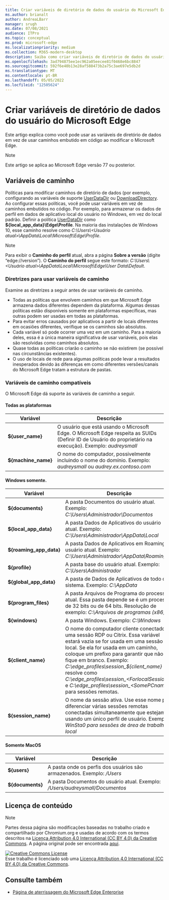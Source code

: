 ```yaml
---
title: Criar variáveis de diretório de dados do usuário do Microsoft Edge
ms.author: brianalt
author: AndreaLBarr
manager: srugh
ms.date: 07/08/2021
audience: ITPro
ms.topic: conceptual
ms.prod: microsoft-edge
ms.localizationpriority: medium
ms.collection: M365-modern-desktop
description: Saiba como criar variáveis de diretório de dados do usuário do Microsoft Edge
ms.openlocfilehash: 3ad794875ee1ec962a05eecee81f0468e6bc8847
ms.sourcegitcommit: 592f6e40b13e28af588473b2a75c3ae697e5db2d
ms.translationtype: MT
ms.contentlocale: pt-BR
ms.lasthandoff: 05/05/2022
ms.locfileid: "12505624"
---
```

# <a name="create-microsoft-edge-user-data-directory-variables"></a>Criar variáveis de diretório de dados do usuário do Microsoft Edge

Este artigo explica como você pode usar as variáveis de diretório de dados em vez de usar caminhos embutido em código ao modificar o Microsoft Edge.

>[!NOTE]
>Este artigo se aplica ao Microsoft Edge versão 77 ou posterior.
## <a name="path-variables"></a>Variáveis de caminho

Políticas para modificar caminhos de diretório de dados (por exemplo, configurando as variáveis de suporte [UserDataDir](microsoft-edge-policies.md#userdatadir) ou [DownloadDirectory](microsoft-edge-policies.md#downloaddirectory). Ao configurar essas políticas, você pode usar variáveis em vez de caminhos embutidos no código. Por exemplo, para armazenar os dados de perfil em dados de aplicativo local do usuário no Windows, em vez do local padrão. Definir a política [UserDataDir](microsoft-edge-policies.md#userdatadir) como **${local_app_data}\Edge\Profile**. Na maioria das instalações de Windows 10, esse caminho resolve como *C:\Users\\&lt;Usuário atual&gt;\AppData\Local\Microsoft\Edge\Profile*.

>[!NOTE]
>Para exibir o **Caminho do perfil** atual, abra a página **Sobre a versão** (digite “edge://version”). O **Caminho do perfil** segue este formato: *C:\Users\\&lt;Usuário atual&gt;\AppData\Local\Microsoft\Edge\User Data\Default*.

### <a name="guidance-for-using-path-variables"></a>Diretrizes para usar variáveis de caminho

Examine as diretrizes a seguir antes de usar variáveis de caminho.

- Todas as políticas que envolvem caminhos em que Microsoft Edge armazena dados diferentes dependem da plataforma. Algumas dessas políticas estão disponíveis somente em plataformas específicas, mas outras podem ser usadas em todas as plataformas.
- Para evitar erros causados por aplicativos a partir de locais diferentes em ocasiões diferentes, verifique se os caminhos são absolutos.
- Cada variável só pode ocorrer uma vez em um caminho. Para a maioria deles, essa é a única maneira significativa de usar variáveis, pois elas são resolvidas como caminhos absolutos.
- Quase todas as políticas criarão o caminho se não existirem (se possível nas circunstâncias existentes).
- O uso de locais de rede para algumas políticas pode levar a resultados inesperados devido às diferenças em como diferentes versões/canais do Microsoft Edge tratam a estrutura de pastas.

### <a name="supported-path-variables"></a>Variáveis de caminho compatíveis

O Microsoft Edge dá suporte às variáveis de caminho a seguir.

#### <a name="all-platforms"></a>Todas as plataformas

| Variável | Descrição |
| --- | --- |
| **${user_name}** | O usuário que está usando o Microsoft Edge. O Microsoft Edge respeita as SUIDs (Definir ID de Usuário do proprietário na execução). Exemplo: *audreysmall* |
| **${machine_name}** | O nome do computador, possivelmente incluindo o nome do domínio. Exemplo: *audreysmall* ou *audrey.ex.contoso.com* |

#### <a name="windows-only"></a>Windows somente.

| Variável | Descrição |
| --- | --- |
| **${documents}** | A pasta Documentos do usuário atual. Exemplo: *C:\Users\Administrador\Documentos* |
|**${local_app_data}** | A pasta Dados de Aplicativos do usuário atual. Exemplo: *C:\Users\Administrador\AppData\Local* |
|**${roaming_app_data}** | A pasta Dados de Aplicativos em Roaming do usuário atual. Exemplo: *C:\Users\Administrador\AppData\Roaming* |
| **${profile}** | A pasta base do usuário atual. Exemplo: *C:\Users\Administrador* |
| **${global_app_data}** | A pasta de Dados de Aplicativos de todo o sistema. Exemplo: *C:\AppData* |
| **${program_files}** | A pasta Arquivos de Programa do processo atual. Essa pasta depende se é um processo de 32 bits ou de 64 bits. Resolução de exemplo: *C:\Arquivos de programas (x86)* |
| **${windows}** | A pasta Windows. Exemplo: *C:\Windows* |
| **${client_name}** | O nome do computador cliente conectado a uma sessão RDP ou Citrix. Essa variável estará vazia se for usada em uma sessão local. Se ela for usada em um caminho, coloque um prefixo para garantir que não fique em branco. Exemplo: *C:\edge_profiles\session_${client_name}* resolve como *C:\edge_profiles\session_&lt;ForlocalSessions&gt;* e *C:\edge_profiles\session_&lt;SomePCname&gt;* para sessões remotas. |
| **${session_name}** | O nome da sessão ativa. Use esse nome para diferenciar várias sessões remotas conectadas simultaneamente que estejam usando um único perfil de usuário. Exemplo: *WinSta0 para sessões de área de trabalho local* |

#### <a name="macos-only"></a>Somente MacOS

| Variável | Descrição |
| --- | --- |
| **${users}** | A pasta onde os perfis dos usuários são armazenados. Exemplo: */Users* |
| **${documents}** | A pasta Documentos do usuário atual. Exemplo: */Users/audreysmall/Documentos* |

## <a name="content-license"></a>Licença de conteúdo

>[!NOTE]
>Partes dessa página são modificações baseadas no trabalho criado e compartilhado por Chromium.org e usadas de acordo com os termos descritos na [Licença Attribution 4.0 International (CC BY 4.0) da Creative Commons](http://creativecommons.org/licenses/by/4.0/). A página original pode ser encontrada [aqui](https://www.chromium.org/administrators/policy-list-3/user-data-directory-variables).
  
<a rel="license" href="http://creativecommons.org/licenses/by/4.0/"><img alt="Creative Commons License" src="https://i.creativecommons.org/l/by/4.0/88x31.png" /></a><br/>Esse trabalho é licenciado sob uma <a rel="license" href="http://creativecommons.org/licenses/by/4.0/">Licença Attribution 4.0 International (CC BY 4.0) da Creative Commons</a>.
## <a name="see-also"></a>Consulte também

- [Página de aterrissagem do Microsoft Edge Enterprise](https://aka.ms/EdgeEnterprise)
